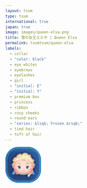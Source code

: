 ```yaml
---
layout: tsum
type: tsum
international: true
japan: true
image: images/queen-elsa.png
title: 雪の女王エルサ | Queen Elsa
permalink: tsumtsum/queen-elsa
labels:
  - collar
  - "color: black"
  - eye whites
  - eyebrows
  - eyelashes
  - girl
  - "initial: E"
  - "initial: Y"
  - premium box
  - princess
  - ribbon
  - rosy cheeks
  - round ears
  - "series: &lsqb; Frozen &rsqb;"
  - tied hair
  - tuft of hair
---
```

<img class="ui image" src="../images/queen-elsa.png">
